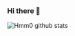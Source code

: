 ### Hi there 👋

![Hmm0 github stats](https://github-stats-alpha.vercel.app/api/?username=Hmm0&cc=FFFFFF&ic=DF7431&bc=FFFFFF&tc=000000)
